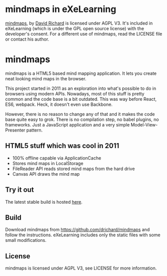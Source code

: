 # mindmaps in eXeLearning
[mindmaps](https://www.mindmaps.app/), by [David Richard](http://drichard.org/) is licensed under AGPL V3.
It's included in eXeLearning (which is under the GPL open source license) with the developer's consent. 
For a different use of mindmaps, read the LICENSE file or contact his author.

# mindmaps
mindmaps is a HTML5 based mind mapping application. It lets you create neat looking mind maps in the browser.

This project started in 2011 as an exploration into what's possible to do in browsers using modern APIs. Nowadays, most of this stuff is pretty common and the code base is a bit outdated. This was way before React, ES6, webpack. Heck, it doesn't even use Backbone.

However, there is no reason to change any of that and it makes the code base quite easy to grok. There is no compilation step, no babel plugins, no frameworks. Just a JavaScript application and a very simple Model-View-Presenter pattern.

## HTML5 stuff which was cool in 2011
- 100% offline capable via ApplicationCache
- Stores mind maps in LocalStorage
- FileReader API reads stored mind maps from the hard drive
- Canvas API draws the mind map

## Try it out
The latest stable build is hosted [here](https://www.mindmaps.app).

## Build
Download mindmaps from https://github.com/drichard/mindmaps and follow the instructions.
eXeLearning includes only the static files with some small modifications.

## License
mindmaps is licensed under AGPL V3, see LICENSE for more information.
